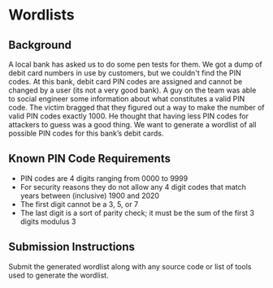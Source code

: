 # Wordlists

## Background
A local bank has asked us to do some pen tests for them.  We got a dump of debit card numbers in use by customers, but we couldn't find the PIN codes.  At this bank, debit card PIN codes are assigned and cannot be changed by a user (its not a very good bank).  A guy on the team was able to social engineer some information about what constitutes a valid PIN code.  The victim bragged that they figured out a way to make the number of valid PIN codes exactly 1000.  He thought that having less PIN codes for attackers to guess was a good thing.  We want to generate a wordlist of all possible PIN codes for this bank’s debit cards.

## Known PIN Code Requirements
- PIN codes are 4 digits ranging from 0000 to 9999
- For security reasons they do not allow any 4 digit codes that match years between (inclusive) 1900 and 2020
- The first digit cannot be a 3, 5, or 7
- The last digit is a sort of parity check; it must be the sum of the first 3 digits modulus 3

## Submission Instructions
Submit the generated wordlist along with any source code or list of tools used to generate the wordlist.

